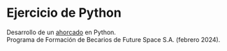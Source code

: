 # Ejercicio de Python

Desarrollo de un [ahorcado](https://es.wikipedia.org/wiki/Ahorcado_(juego)) en Python.  
Programa de Formación de Becarios de Future Space S.A. (febrero 2024).
